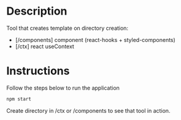 # Description
Tool that creates template on directory creation:
- [/components] component (react-hooks + styled-components)
- [/ctx] react useContext

# Instructions
Follow the steps below to run the application

```bash
npm start
```

Create directory in /ctx or /components to see that tool in action.